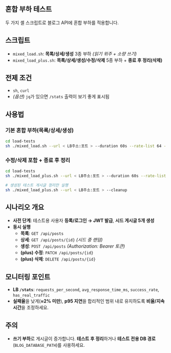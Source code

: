 ## 혼합 부하 테스트 

두 가지 셸 스크립트로 블로그 API에 혼합 부하를 적용합니다.


## 스크립트
- `mixed_load.sh`: **목록/상세/생성** 3종 부하 *(읽기 위주 + 소량 쓰기)*
- `mixed_load_plus.sh`: **목록/상세/생성/수정/삭제** 5종 부하 + **종료 후 정리(삭제)**

## 전제 조건
- `sh`, `curl`  
- *(옵션)* `jq`가 있으면 `/stats` 출력이 보기 좋게 표시됨


## 사용법

### 기본 혼합 부하(목록/상세/생성)
```sh
cd load-tests
sh ./mixed_load.sh --url < LB주소:포트 > --duration 60s --rate-list 64 --rate-detail 12 --rate-create 4
```

### 수정/삭제 포함 + 종료 후 정리
```sh
cd load-tests
sh ./mixed_load_plus.sh --url < LB주소:포트 > --duration 60s --rate-list 40 --rate-detail 15 --rate-create 8 --rate-update 4 --rate-delete 3

# 생성된 테스트 게시글 정리만 실행
sh ./mixed_load_plus.sh --url < LB주소:포트 > --cleanup
```


## 시나리오 개요
- **사전 단계**: 테스트용 사용자 **등록/로그인 → JWT 발급**, **시드 게시글 5개 생성**
- **동시 실행**
  - **목록**: `GET /api/posts`
  - **상세**: `GET /api/posts/{id}` *(시드 중 랜덤)*
  - **생성**: `POST /api/posts` *(Authorization: Bearer 토큰)*
  - **(plus) 수정**: `PATCH /api/posts/{id}`
  - **(plus) 삭제**: `DELETE /api/posts/{id}`


## 모니터링 포인트
- **LB `/stats`**: `requests_per_second`, `avg_response_time_ms`, `success_rate`, `has_real_traffic`
- **실패율**을 낮게(**≈2% 미만**), **p95 지연**을 합리적인 범위 내로 유지하도록 **비율/지속시간**을 조정하세요.


## 주의
- **쓰기 부하**로 게시글이 증가합니다. **테스트 후 정리**하거나 **테스트 전용 DB 경로**(`BLOG_DATABASE_PATH`)를 사용하세요.


